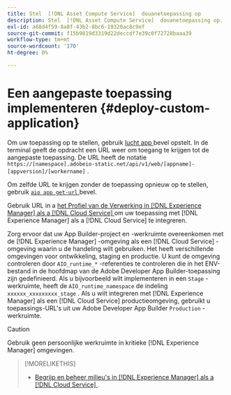```yaml
---
title: Stel  [!DNL Asset Compute Service]  douanetoepassing op
description: Stel  [!DNL Asset Compute Service]  douanetoepassing op.
exl-id: a68d4f59-8a8f-43b2-8bc6-19320ac8c9ef
source-git-commit: f15b9819d3319d22deccdf7e39c0f72728baaa39
workflow-type: tm+mt
source-wordcount: '170'
ht-degree: 0%

---
```


# Een aangepaste toepassing implementeren {#deploy-custom-application}

Om uw toepassing op te stellen, gebruik [ lucht app ](https://github.com/adobe/aio-cli#aio-appdeploy) bevel opstelt. In de terminal geeft de opdracht een URL weer om toegang te krijgen tot de aangepaste toepassing. De URL heeft de notatie `https://[namespace].adobeio-static.net/api/v1/web/[appname]-[appversion]/[workername]` .

Om zelfde URL te krijgen zonder de toepassing opnieuw op te stellen, gebruik [`aio app get-url` ](https://github.com/adobe/aio-cli#aio-app-get-url-action) bevel.

Gebruik URL in a [ het Profiel van de Verwerking in  [!DNL Experience Manager]  als a  [!DNL Cloud Service] ](https://experienceleague.adobe.com/nl/docs/experience-manager-cloud-service/content/assets/manage/asset-microservices-configure-and-use) om uw toepassing met [!DNL Experience Manager] als a [!DNL Cloud Service] te integreren.

Zorg ervoor dat uw App Builder-project en -werkruimte overeenkomen met de [!DNL Experience Manager] -omgeving als een [!DNL Cloud Service] -omgeving waarin u de handeling wilt gebruiken. Het heeft verschillende omgevingen voor ontwikkeling, staging en productie. U kunt de omgeving controleren door `AIO_runtime_*` -referenties te controleren die in het ENV-bestand in de hoofdmap van de Adobe Developer App Builder-toepassing zijn gedefinieerd. Als u bijvoorbeeld wilt implementeren in een `Stage` -werkruimte, heeft de `AIO_runtime_namespace` de indeling `xxxxxx_xxxxxxxxx_stage` . Als u wilt integreren met [!DNL Experience Manager] als een [!DNL Cloud Service] productieomgeving, gebruikt u toepassings-URL&#39;s uit uw Adobe Developer App Builder `Production` -werkruimte.

>[!CAUTION]
>
>Gebruik geen persoonlijke werkruimte in kritieke [!DNL Experience Manager] omgevingen.

>[!MORELIKETHIS]
>
>* [ Begrijp en beheer milieu&#39;s in  [!DNL Experience Manager]  als a  [!DNL Cloud Service] ](https://experienceleague.adobe.com/nl/docs/experience-manager-cloud-service/content/implementing/using-cloud-manager/manage-environments).

